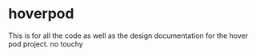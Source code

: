 # hoverpod
This is for all the code as well as the design documentation for the hover pod project.
no touchy
